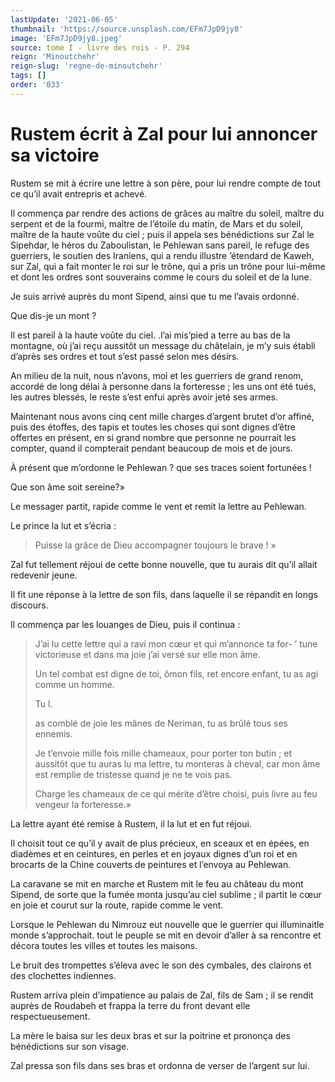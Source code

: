 ```yaml
---
lastUpdate: '2021-06-05'
thumbnail: 'https://source.unsplash.com/EFm7JpD9jy8'
image: 'EFm7JpD9jy8.jpeg'
source: tome I - livre des rois - P. 294
reign: 'Minoutchehr'
reign-slug: 'regne-de-minoutchehr'
tags: []
order: '033'
---
```


# Rustem écrit à Zal pour lui annoncer sa victoire

Rustem se mit à écrire une lettre à son père, pour lui rendre compte de tout ce qu’il avait entrepris et achevé.

Il commença par rendre des actions de grâces au maître du soleil, maître du serpent et de la fourmi, maître de l’étoile du matin, de Mars et du soleil, maître de la haute voûte du ciel ; puis il appela ses bénédictions sur Zal le Sipehdar, le héros du Zaboulistan, le Pehlewan sans pareil, le refuge des guerriers, le soutien des Iraniens, qui a rendu illustre ’étendard de Kaweh, sur Zal, qui a fait monter le roi sur le trône, qui a pris un trône pour lui-même et dont les ordres sont souverains comme le cours du soleil et de la lune.

Je suis arrivé auprès du mont Sipend, ainsi que tu me l’avais ordonné.

Que dis-je un mont ?

Il est pareil à la haute voûte du ciel. .l’ai mis’pied a terre au bas de la montagne, où j’ai reçu aussitôt un message du châtelain, je m’y suis établi d’après ses ordres et tout s’est passé selon mes désirs.

An milieu de la nuit, nous n’avons, moi et les guerriers de grand renom, accordé de long délai à personne dans la forteresse ; les uns ont été tués, les autres blessés, le reste s’est enfui après avoir jeté ses armes.

Maintenant nous avons cinq cent mille charges d’argent brutet d’or affiné, puis des étoffes, des tapis et toutes les choses qui sont dignes d’être offertes en présent, en si grand nombre que personne ne pourrait les compter, quand il compterait pendant beaucoup de mois et de jours.

À présent que m’ordonne le Pehlewan ?
que ses traces soient fortunées !

Que son âme soit sereine?»

Le messager partit, rapide comme le vent et remit la lettre au Pehlewan.

Le prince la lut et s’écria :

> Puisse la grâce de Dieu accompagner toujours le brave ! »

Zal fut tellement réjoui de cette bonne nouvelle, que tu aurais dit qu’il allait redevenir jeune.

Il fit une réponse à la lettre de son fils, dans laquelle il se répandit en longs discours.

Il commença par les louanges de Dieu, puis il continua :

> J’ai lu cette lettre qui a ravi mon cœur et qui m’annonce ta for-
’ tune victorieuse et dans ma joie j’ai versé sur elle mon âme.
>
> Un tel combat est digne de toi, ômon fils, ret encore enfant, tu as agi comme un homme.
>
> Tu l.
>
> as comblé de joie les mânes de Neriman, tu as brûlé tous ses ennemis.
>
> Je t’envoie mille fois mille chameaux, pour porter ton butin ; et aussitôt que tu auras lu ma lettre, tu monteras à cheval, car mon âme est remplie de tristesse quand je ne te vois pas.
>
> Charge les chameaux de ce qui mérite d’être choisi, puis livre au feu vengeur la forteresse.»

La lettre ayant été remise à Rustem, il la lut et en fut réjoui.

Il choisit tout ce qu’il y avait de plus précieux, en sceaux et en épées, en diadèmes et en ceintures, en perles et en joyaux dignes d’un roi et en brocarts de la Chine couverts de peintures et l’envoya au Pehlewan.

La caravane se mit en marche et Rustem mit le feu au château du mont Sipend, de sorte que la fumée monta jusqu’au ciel sublime ; il partit le cœur en joie et courut sur la route, rapide comme le vent.

Lorsque le Pehlewan du Nimrouz eut nouvelle que le guerrier qui illuminaitle monde s’approchait. tout le peuple se mit en devoir d’aller à sa rencontre et décora toutes les villes et toutes les maisons.

Le bruit des trompettes s’éleva avec le son des cymbales, des clairons et des clochettes indiennes.

Rustem arriva plein d’impatience au palais de Zal, fils de Sam ; il se rendit auprès de Roudabeh et frappa la terre du front devant elle respectueusement.

La mère le baisa sur les deux bras et sur la poitrine et prononça des bénédictions sur son visage.

Zal pressa son fils dans ses bras et ordonna de verser de l’argent sur lui.
